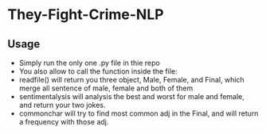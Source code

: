 # They-Fight-Crime-NLP
## Usage
* Simply run the only one .py file in thie repo
* You also allow to call the function inside the file:
* readfile() will return you three object, Male, Female, and Final, which merge all sentence of male, female and both of them
* sentimentalysis will analysis the best and worst for male and female, and return your two jokes.
* commonchar will try to find most common adj in the Final, and will return a frequency with those adj.

